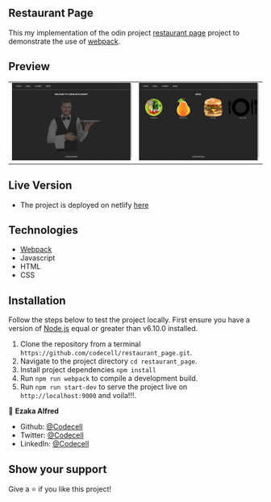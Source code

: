 ## Restaurant Page
This my implementation of the odin project [restaurant page](https://www.theodinproject.com/courses/javascript/lessons/restaurant-page) project to demonstrate the use of [webpack](https://webpack.js.org/).

## Preview
|                |                |
|----------------|----------------|
|<img src='./src/images/home_shot.png' />|<img src='./src/images/menu_shot.png' />|

## Live Version
  - The project is deployed on netlify [here](https://elated-bassi-162bd5.netlify.app/)

## Technologies
  - [Webpack](https://webpack.js.org/)
  - Javascript
  - HTML
  - CSS

## Installation
Follow the steps below to test the project locally. First ensure you have a version of [Node.js](http://nodejs.org/) equal or greater than v6.10.0 installed.

1. Clone the repository from a terminal `https://github.com/codecell/restaurant_page.git`.
2. Navigate to the project directory `cd restaurant_page`.
3. Install project dependencies `npm install`
4. Run `npm run webpack` to compile a development build.
5. Run `npm run start-dev` to serve the project live on `http://localhost:9000` and voila!!!.

👤 **Ezaka Alfred**

- Github: [@Codecell](https://github.com/codecell)
- Twitter: [@Codecell](https://twitter.com/the_codecell)
- LinkedIn: [@Codecell](https://www.linkedin.com/in/alfrednoble/)

## Show your support

Give a ⭐️ if you like this project!